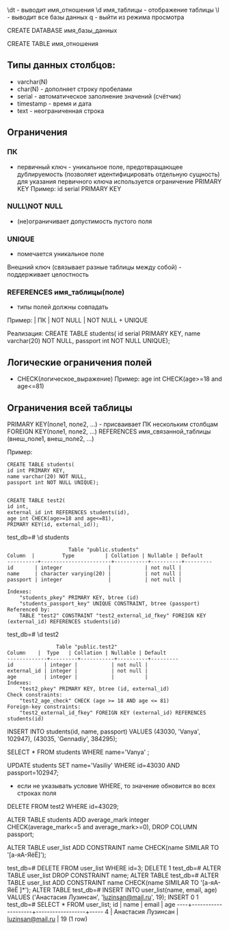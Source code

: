 
\dt - выводит имя_отношения
\d имя_таблицы - отображение таблицы
\l - выводит все базы данных
q - выйти из режима просмотра

CREATE DATABASE имя_базы_данных

CREATE TABLE имя_отношения

## Типы данных столбцов:
- varchar(N)
- char(N) - дополняет строку пробелами
- serial - автоматическое заполнение значений (счётчик)
- timestamp - время и дата
- text - неограниченная строка

## Ограничения
### ПК
- первичный ключ - уникальное поле, предотвращающее дублируемость (позволяет идентифицировать отдельную сущность)
для указания первичного ключа используется ограничение PRIMARY KEY
Пример:
id serial PRIMARY KEY

### NULL\NOT NULL
- (не)ограничивает допустимость пустого поля

### UNIQUE
- помечается уникальное поле


Внешний ключ (связывает разные таблицы между собой) - поддерживает целостность
### REFERENCES имя_таблицы(поле)
- типы полей должны совпадать

Пример:
| ПК
| NOT NULL
| NOT NULL + UNIQUE

Реализация:
CREATE TABLE students(
id serial PRIMARY KEY,
name varchar(20) NOT NULL,
passport int NOT NULL UNIQUE);

## Логические ограничения полей
- CHECK(логическое_выражение)
Пример:
age int CHECK(age>=18 and age<=81)

## Ограничения всей таблицы
PRIMARY KEY(поле1, поле2, ...) - присваивает ПК нескольким столбцам
FOREIGN KEY(поле1, поле2, ...) REFERENCES имя_связанной_таблицы (внеш_поле1, внеш_поле2, ...)

Пример:

    CREATE TABLE students(
    id int PRIMARY KEY,
    name varchar(20) NOT NULL,
    passport int NOT NULL UNIQUE);


    CREATE TABLE test2(
    id int,
    external_id int REFERENCES students(id),
    age int CHECK(age>=18 and age<=81),
    PRIMARY KEY(id, external_id));

test_db=# \d students

                        Table "public.students"
    Column  |         Type          | Collation | Nullable | Default
    ----------+-----------------------+-----------+----------+---------
    id       | integer               |           | not null |
    name     | character varying(20) |           | not null |
    passport | integer               |           | not null |

    Indexes:
        "students_pkey" PRIMARY KEY, btree (id)
        "students_passport_key" UNIQUE CONSTRAINT, btree (passport)
    Referenced by:
        TABLE "test2" CONSTRAINT "test2_external_id_fkey" FOREIGN KEY (external_id) REFERENCES students(id)

test_db=# \d test2

                    Table "public.test2"
    Column    |  Type   | Collation | Nullable | Default
    -------------+---------+-----------+----------+---------
    id          | integer |           | not null |
    external_id | integer |           | not null |
    age         | integer |           |          |
    Indexes:
        "test2_pkey" PRIMARY KEY, btree (id, external_id)
    Check constraints:
        "test2_age_check" CHECK (age >= 18 AND age <= 81)
    Foreign-key constraints:
        "test2_external_id_fkey" FOREIGN KEY (external_id) REFERENCES students(id)


INSERT INTO students(id, name, passport) VALUES (43030, 'Vanya', 102947), (43035, 'Gennadiy', 384295);


SELECT *
FROM students
WHERE name='Vanya'
;


UPDATE students
SET name='Vasiliy'
WHERE id=43030 AND passport=102947;

- если не указывать условие WHERE, то значение обновится во всех строках поля

DELETE
FROM test2
WHERE id=43029;

ALTER TABLE students
ADD average_mark integer CHECK(average_mark<=5 and average_mark>=0),
DROP COLUMN passport;

ALTER TABLE user_list
ADD CONSTRAINT name CHECK(name SIMILAR TO '[а-яА-ЯёЁ]');

test_db=# DELETE
FROM user_list
WHERE id=3;
DELETE 1
test_db=# ALTER TABLE user_list                                                             DROP CONSTRAINT name;
ALTER TABLE
test_db=# ALTER TABLE user_list                                                             ADD CONSTRAINT name CHECK(name SIMILAR TO '[а-яА-ЯёЁ ]*');
ALTER TABLE
test_db=# INSERT INTO user_list(name, email, age) VALUES ('Анастасия Лузинсан', 'luzinsan@mail.ru', 19);
INSERT 0 1
test_db=# SELECT *                                                                          FROM user_list;
 id |        name        |      email       | age
----+--------------------+------------------+-----
  4 | Анастасия Лузинсан | luzinsan@mail.ru |  19
(1 row)







